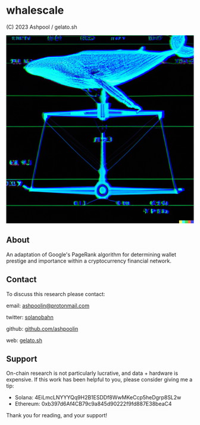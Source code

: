 # whalescale
(C) 2023 Ashpool / gelato.sh

![WhaleScale](./doc/whale-on-a-damn-scale.png)

## About
An adaptation of Google's PageRank algorithm for determining wallet prestige and importance within a cryptocurrency financial network.

## Contact
To discuss this research please contact:

email: [ashpoolin@protonmail.com](mailto:ashpoolin@protonmail.com)

twitter: [solanobahn](https://twitter.com/solanobahn)

github: [github.com/ashpoolin](https://github.com/ashpoolin/)

web: [gelato.sh](https://www.gelato.sh/)

## Support
On-chain research is not particularly lucrative, and data + hardware is expensive. If this work has been helpful to you, please consider giving me a tip:
* Solana: 4EiLmcLNYYYQq9H2B1ESDDf8WwMKeCcp5heDgrp8SL2w
* Ethereum: 0xb397d6Af4CB79c9a845d90222f9fd887E38beaC4

Thank you for reading, and your support!